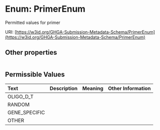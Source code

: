 
# Enum: PrimerEnum


Permitted values for primer

URI: [https://w3id.org/GHGA-Submission-Metadata-Schema/PrimerEnum](https://w3id.org/GHGA-Submission-Metadata-Schema/PrimerEnum)


## Other properties

|  |  |  |
| --- | --- | --- |

## Permissible Values

| Text | Description | Meaning | Other Information |
| :--- | :---: | :---: | ---: |
| OLIGO_D_T |  |  |  |
| RANDOM |  |  |  |
| GENE_SPECIFIC |  |  |  |
| OTHER |  |  |  |

